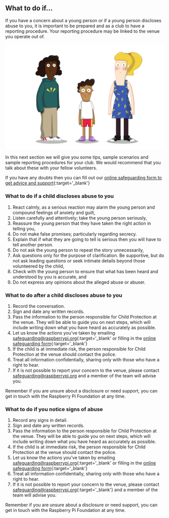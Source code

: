 ## What to do if…

If you have a concern about a young person or if a young person discloses abuse to you, it is important to be prepared and as a club to have a reporting procedure. Your reporting procedure may be linked to the venue you operate out of.

![image of three young people standing](images/8-Diverse-Mix-2.png)

In this next section we will give you some tips, sample scenarios and sample reporting procedures for your club. We would recommend that you talk about these with your fellow volunteers.

If you have any doubts then you can fill out our [online safeguarding form to get advice and support](https://form.raspberrypi.org/f/safeguarding-concern-form){:target='_blank'}

### What to do if a child discloses abuse to you

1. React calmly, as a serious reaction may alarm the young person and compound feelings of anxiety and guilt,
1. Listen carefully and attentively; take the young person seriously,
1. Reassure the young person that they have taken the right action in telling you,
1. Do not make false promises; particularly regarding secrecy. 
1. Explain that if what they are going to tell is serious then you will have to tell another person.
1. Do not ask the young person to repeat the story unnecessarily,
1. Ask questions only for the purpose of clarification.  Be supportive, but do not ask leading questions or seek intimate details beyond those volunteered by the child,
1. Check with the young person to ensure that what has been heard and understood by you is accurate, and
1. Do not express any opinions about the alleged abuse or abuser.

### What to do after a child discloses abuse to you

1. Record the conversation.
1. Sign and date any written records.
1. Pass the information to the person responsible for Child Protection at the venue. They will be able to guide you on next steps, which will include writing down what you have heard as accurately as possible.
1. Let us know the actions you’ve taken by emailing [safeguarding@raspberrypi.org](mailto:safeguarding@raspberrypi.org){:target='_blank' or filling in the [online safeguarding form](https://form.raspberrypi.org/f/safeguarding-concern-form){:target='_blank'}
1. If the child is at immediate risk, the person responsible for Child Protection at the venue should contact the police. 
1. Treat all information confidentially, sharing only with those who have a right to hear.
1. If it is not possible to report your concern to the venue, please contact safeguarding@raspberrypi.org and a member of the team will advise you.

Remember if you are unsure about a disclosure or need support, you can get in touch with the Raspberry Pi Foundation at any time.

### What to do if you notice signs of abuse

1. Record any signs in detail.
1. Sign and date any written records.
1. Pass the information to the person responsible for Child Protection at the venue. They will be able to guide you on next steps, which will include writing down what you have heard as accurately as possible.
1. If the child is at immediate risk, the person responsible for Child Protection at the venue should contact the police.
1. Let us know the actions you’ve taken by emailing [safeguarding@raspberrypi.org](mailto:safeguarding@raspberrypi.org){:target='_blank' or filling in the [online safeguarding form](https://form.raspberrypi.org/f/safeguarding-concern-form){:target='_blank'}
1. Treat all information confidentially, sharing only with those who have a right to hear.
1. If it is not possible to report your concern to the venue, please contact [safeguarding@raspberrypi.org](mailto:safeguarding@raspberrypi.org){:target='_blank'} and a member of the team will advise you.

Remember if you are unsure about a disclosure or need support, you can get in touch with the Raspberry Pi Foundation at any time.
